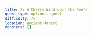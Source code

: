 ```yaml
---
title: 7★ A Cherry Wind upon the Reefs
quest_type: optional-quest
difficulty: 7★
location: ancient-forest
monsters: []
---
```

